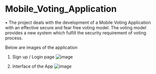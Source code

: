 # Mobile_Voting_Application
•	The project deals with the development of a Mobile Voting Application with an effective secure and fear free voting model. The voting model provides a new system which fulfill the security requirement of voting process.

Below are images of the application

1. Sign up / Login page
![image](https://github.com/VijayChimmuri/Mobile_Voting_Application/assets/116940537/5f676f52-3944-40ae-8c84-aea060a6cedf)

2. Interface of the App
   ![image](https://github.com/VijayChimmuri/Mobile_Voting_Application/assets/116940537/c01c639a-3377-475b-82d6-7b7005edc77c)

